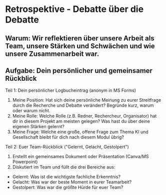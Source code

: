 # Retrospektive - Debatte über die Debatte

## Warum: Wir reflektieren über unsere Arbeit als Team, unsere Stärken und Schwächen und wie unsere Zusammenarbeit war.

## Aufgabe: Dein persönlicher und gemeinsamer Rückblick

Teil 1: Dein persönlicher Logbucheintrag (anonym in MS Forms)
1. Meine Position: Hat sich deine persönliche Meinung zu eurer Streitfrage durch die Recherche und Debatte verändert? Begründe kurz, warum oder warum nicht.
2. Meine Rolle: Welche Rolle (z.B. Redner, Rechercheur, Organisator) hat dir in diesem Projekt am meisten gelegen? Was hast du über deine eigenen Stärken gelernt?
3. Meine Frage: Welche eine große, offene Frage zum Thema KI und Gesellschaft bleibt für dich nach diesem Modul übrig?

Teil 2: Euer Team-Rückblick ("Gelernt, Gelacht, Gestolpert")
1. Erstellt ein gemeinsames Dokument oder Präsentation (Canva/MS Powerpoint)
2. Diskutiert im Team und füllt die drei Bereiche aus:
* Gelernt: Was ist die wichtigste fachliche Erkenntnis?
* Gelacht: Was war der beste Moment in eurer Teamarbeit?
* Gestolpert: Was war die größte Hürde für euer Team?
